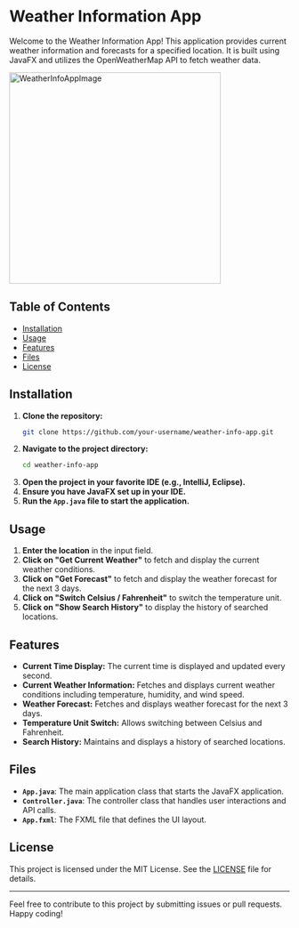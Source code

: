 # Weather Information App  
  
Welcome to the Weather Information App! This application provides current weather information and forecasts for a specified location. It is built using JavaFX and utilizes the OpenWeatherMap API to fetch weather data.  

<img width="380" alt="WeatherInfoAppImage" src="https://github.com/hikaruminagawa/WeatherInformationApp/assets/96165184/6665eca9-edce-41fe-ac9d-4dbae930bb08">
  
## Table of Contents  
- [Installation](#installation)  
- [Usage](#usage)  
- [Features](#features)  
- [Files](#files)  
- [License](#license)  
  
## Installation  
  
1. **Clone the repository:**  
    ```sh  
    git clone https://github.com/your-username/weather-info-app.git  
    ```  
2. **Navigate to the project directory:**  
    ```sh  
    cd weather-info-app  
    ```  
3. **Open the project in your favorite IDE (e.g., IntelliJ, Eclipse).**  
4. **Ensure you have JavaFX set up in your IDE.**  
5. **Run the `App.java` file to start the application.**  
  
## Usage  
  
1. **Enter the location** in the input field.  
2. **Click on "Get Current Weather"** to fetch and display the current weather conditions.  
3. **Click on "Get Forecast"** to fetch and display the weather forecast for the next 3 days.  
4. **Click on "Switch Celsius / Fahrenheit"** to switch the temperature unit.  
5. **Click on "Show Search History"** to display the history of searched locations.  
  
## Features  
  
- **Current Time Display:** The current time is displayed and updated every second.  
- **Current Weather Information:** Fetches and displays current weather conditions including temperature, humidity, and wind speed.  
- **Weather Forecast:** Fetches and displays weather forecast for the next 3 days.  
- **Temperature Unit Switch:** Allows switching between Celsius and Fahrenheit.  
- **Search History:** Maintains and displays a history of searched locations.  
  
## Files  
  
- **`App.java`**: The main application class that starts the JavaFX application.  
- **`Controller.java`**: The controller class that handles user interactions and API calls.  
- **`App.fxml`**: The FXML file that defines the UI layout.  
  
## License  
  
This project is licensed under the MIT License. See the [LICENSE](LICENSE) file for details.  
  
---  
  
Feel free to contribute to this project by submitting issues or pull requests. Happy coding!  
